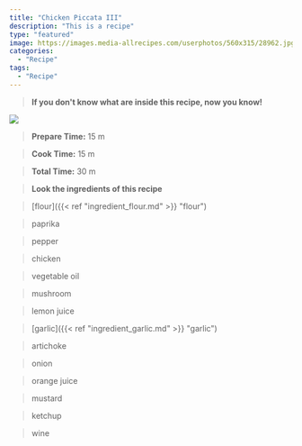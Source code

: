 ```yaml
---
title: "Chicken Piccata III"
description: "This is a recipe"
type: "featured"
image: https://images.media-allrecipes.com/userphotos/560x315/28962.jpg
categories: 
  - "Recipe"
tags: 
  - "Recipe"
---
```



>**If you don't know what are inside this recipe, now you know!**

![](../images/Recipes-Banner.jpg)
> **Prepare Time:** 15 m


> **Cook Time:** 15 m


> **Total Time:** 30 m

> **Look the ingredients of this recipe**

> [flour]({{< ref "ingredient_flour.md" >}} "flour")

> paprika

> pepper

> chicken

> vegetable oil

> mushroom

> lemon juice

> [garlic]({{< ref "ingredient_garlic.md" >}} "garlic")

> artichoke

> onion

> orange juice

> mustard

> ketchup

> wine


